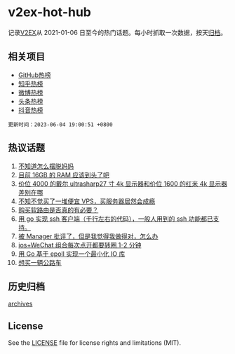 # v2ex-hot-hub

 记录[V2EX](https://www.v2ex.com/)从 2021-01-06 日至今的热门话题。每小时抓取一次数据，按天[归档](archives)。
 
 ## 相关项目

- [GitHub热榜](https://github.com/it985/github-hot-hub)
- [知乎热榜](https://github.com/it985/zhihu-hot-hub)
- [微博热榜](https://github.com/it985/weibo-hot-hub)
- [头条热榜](https://github.com/it985/toutiao-hot-hub)
- [抖音热榜](https://github.com/it985/douyin-hot-hub)


 `更新时间：2023-06-04 19:00:51 +0800`

## 热议话题

1. [不知道怎么摆脱妈妈](https://www.v2ex.com/t/945555)
1. [目前 16GB 的 RAM 应该到头了吧](https://www.v2ex.com/t/945575)
1. [价位 4000 的戴尔 ultrasharp27 寸 4k 显示器和价位 1600 的红米 4k 显示器差别在哪](https://www.v2ex.com/t/945602)
1. [不知不觉买了一堆便宜 VPS，买服务器居然会成瘾](https://www.v2ex.com/t/945609)
1. [购买软路由是否真的有必要？](https://www.v2ex.com/t/945653)
1. [用 go 实现 ssh 客户端（千行左右的代码），一般人用到的 ssh 功能都已支持。](https://www.v2ex.com/t/945576)
1. [被 Manager 批评了，但是我觉得我做得对，怎么办](https://www.v2ex.com/t/945593)
1. [ios+WeChat 组合每次点开都要转圈 1-2 分钟](https://www.v2ex.com/t/945599)
1. [用 Go 基于 epoll 实现一个最小化 IO 库](https://www.v2ex.com/t/945616)
1. [想买一辆公路车](https://www.v2ex.com/t/945630)

## 历史归档

[archives](archives)

## License

See the [LICENSE](LICENSE) file for license rights and limitations (MIT).
